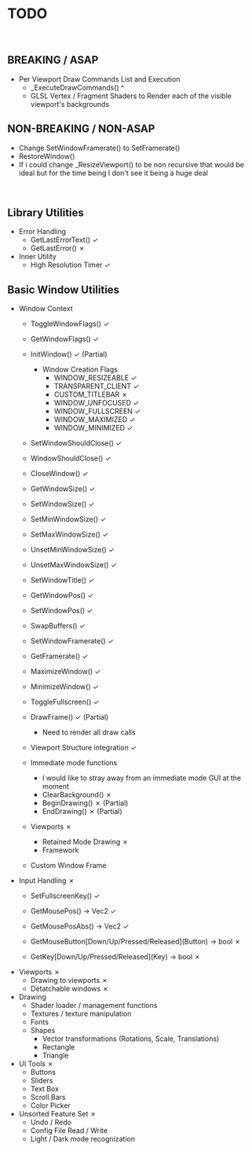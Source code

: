 # TODO
<!-- ✓ in vim: Insert + <C-v> + u + 2713-->
<!-- ✗ in vim: Insert + <C-v> + u + 2717-->

<br/>

## BREAKING / ASAP

- Per Viewport Draw Commands List and Execution
    - _ExecuteDrawCommands() ^
    - GLSL Vertex / Fragment Shaders to Render each of the visible viewport's backgrounds

## NON-BREAKING / NON-ASAP

- Change SetWindowFramerate() to SetFramerate()
- RestoreWindow()
- If i could change _ResizeViewport() to be non recursive that would be ideal but for the time being
    I don't see it being a huge deal

<br/>

## Library Utilities

- Error Handling
    - GetLastErrorText() ✓
    - GetLastError() ✗
- Inner Utility
    - High Resolution Timer ✓

## Basic Window Utilities

- Window Context
    - ToggleWindowFlags() ✓
    - GetWindowFlags() ✓
    - InitWindow() ✓ (Partial)
        - Window Creation Flags
            - WINDOW_RESIZEABLE ✓
            - TRANSPARENT_CLIENT ✓
            - CUSTOM_TITLEBAR ✗
            - WINDOW_UNFOCUSED ✓
            - WINDOW_FULLSCREEN ✓
            - WINDOW_MAXIMIZED ✓
            - WINDOW_MINIMIZED ✓
    - SetWindowShouldClose() ✓
    - WindowShouldClose() ✓
    - CloseWindow() ✓
    - GetWindowSize() ✓
    - SetWindowSize() ✓
    - SetMinWindowSize() ✓
    - SetMaxWindowSize() ✓
    - UnsetMinWindowSize() ✓
    - UnsetMaxWindowSize() ✓
    - SetWindowTitle() ✓
    - GetWindowPos() ✓
    - SetWindowPos() ✓
    - SwapBuffers() ✓
    - SetWindowFramerate() ✓
    - GetFramerate() ✓
    - MaximizeWindow() ✓
    - MinimizeWindow() ✓
    - ToggleFullscreen() ✓
    - DrawFrame() ✓ (Partial)
        - Need to render all draw calls
    - Viewport Structure integration ✓

    - Immediate mode functions
        - I would like to stray away from an immediate mode GUI at the moment
        - ClearBackground() ✗
        - BeginDrawing() ✗ (Partial)
        - EndDrawing() ✗ (Partial)
    - Viewports ✗
        - Retained Mode Drawing ✗
        - Framework
    - Custom Window Frame
- Input Handling ✗
    - SetFullscreenKey() ✓
    - GetMousePos() -> Vec2 ✓
    - GetMousePosAbs() -> Vec2 ✓

    - GetMouseButton\[Down/Up/Pressed/Released\](Button) -> bool ✗
    - GetKey\[Down/Up/Pressed/Released\](Key) -> bool ✗
- Viewports ✗
    - Drawing to viewports ✗
    - Detatchable windows ✗
- Drawing
    - Shader loader / management functions
    - Textures / texture manipulation
    - Fonts
    - Shapes
        - Vector transformations (Rotations, Scale, Translations)
        - Rectangle
        - Triangle
- UI Tools ✗
    - Buttons
    - Sliders
    - Text Box
    - Scroll Bars
    - Color Picker
- Unsorted Feature Set ✗
    - Undo / Redo
    - Config File Read / Write
    - Light / Dark mode recognization

